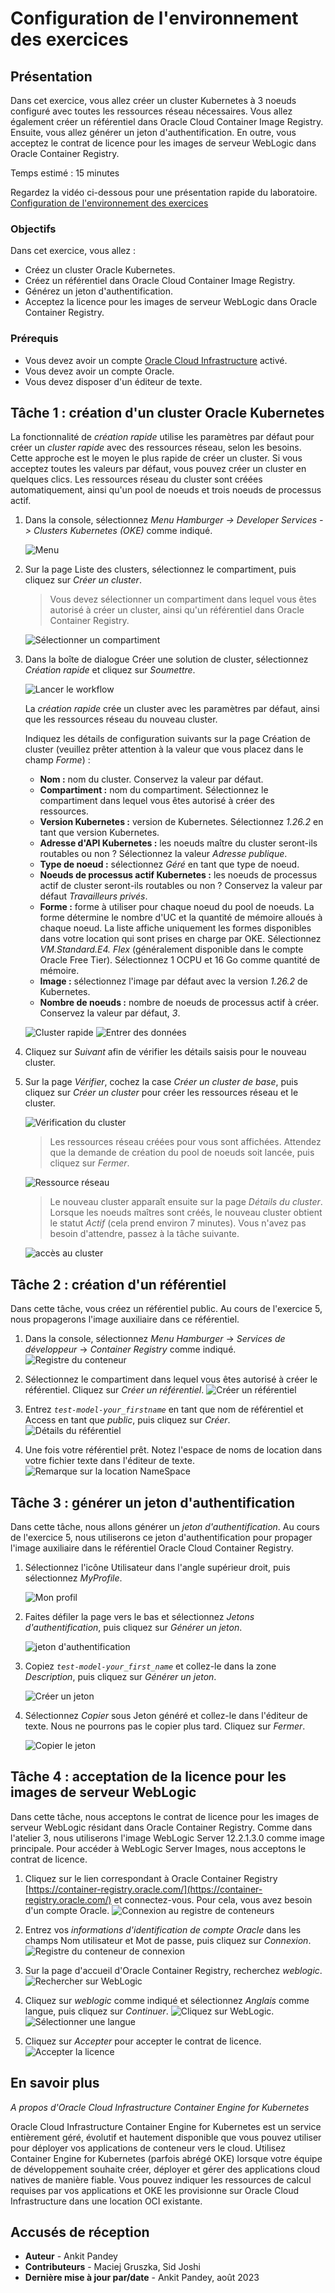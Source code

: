 # Configuration de l'environnement des exercices

## Présentation

Dans cet exercice, vous allez créer un cluster Kubernetes à 3 noeuds configuré avec toutes les ressources réseau nécessaires. Vous allez également créer un référentiel dans Oracle Cloud Container Image Registry. Ensuite, vous allez générer un jeton d'authentification. En outre, vous acceptez le contrat de licence pour les images de serveur WebLogic dans Oracle Container Registry.

Temps estimé : 15 minutes

Regardez la vidéo ci-dessous pour une présentation rapide du laboratoire. [Configuration de l'environnement des exercices](videohub:1_zhvohpqq)

### Objectifs

Dans cet exercice, vous allez :

*   Créez un cluster Oracle Kubernetes.
*   Créez un référentiel dans Oracle Cloud Container Image Registry.
*   Générez un jeton d'authentification.
*   Acceptez la licence pour les images de serveur WebLogic dans Oracle Container Registry.

### Prérequis

*   Vous devez avoir un compte [Oracle Cloud Infrastructure](https://cloud.oracle.com/en_US/cloud-infrastructure) activé.
*   Vous devez avoir un compte Oracle.
*   Vous devez disposer d'un éditeur de texte.

## Tâche 1 : création d'un cluster Oracle Kubernetes

La fonctionnalité de _création rapide_ utilise les paramètres par défaut pour créer un _cluster rapide_ avec des ressources réseau, selon les besoins. Cette approche est le moyen le plus rapide de créer un cluster. Si vous acceptez toutes les valeurs par défaut, vous pouvez créer un cluster en quelques clics. Les ressources réseau du cluster sont créées automatiquement, ainsi qu'un pool de noeuds et trois noeuds de processus actif.

1.  Dans la console, sélectionnez _Menu Hamburger -> Developer Services -> Clusters Kubernetes (OKE)_ comme indiqué.
    
    ![Menu](images/hamburger-menu.png " ")
    
2.  Sur la page Liste des clusters, sélectionnez le compartiment, puis cliquez sur _Créer un cluster_.
    
    > Vous devez sélectionner un compartiment dans lequel vous êtes autorisé à créer un cluster, ainsi qu'un référentiel dans Oracle Container Registry.
    
    ![Sélectionner un compartiment](images/select-compartment.png " ")
    
3.  Dans la boîte de dialogue Créer une solution de cluster, sélectionnez _Création rapide_ et cliquez sur _Soumettre_.
    
    ![Lancer le workflow](images/launch-workflow.png " ")
    
    La _création rapide_ crée un cluster avec les paramètres par défaut, ainsi que les ressources réseau du nouveau cluster.
    
    Indiquez les détails de configuration suivants sur la page Création de cluster (veuillez prêter attention à la valeur que vous placez dans le champ _Forme_) :
    
    *   **Nom :** nom du cluster. Conservez la valeur par défaut.
    *   **Compartiment :** nom du compartiment. Sélectionnez le compartiment dans lequel vous êtes autorisé à créer des ressources.
    *   **Version Kubernetes :** version de Kubernetes. Sélectionnez _1.26.2_ en tant que version Kubernetes.
    *   **Adresse d'API Kubernetes :** les noeuds maître du cluster seront-ils routables ou non ? Sélectionnez la valeur _Adresse publique_.
    *   **Type de noeud :** sélectionnez _Géré_ en tant que type de noeud.
    *   **Noeuds de processus actif Kubernetes :** les noeuds de processus actif de cluster seront-ils routables ou non ? Conservez la valeur par défaut _Travailleurs privés_.
    *   **Forme :** forme à utiliser pour chaque noeud du pool de noeuds. La forme détermine le nombre d'UC et la quantité de mémoire alloués à chaque noeud. La liste affiche uniquement les formes disponibles dans votre location qui sont prises en charge par OKE. Sélectionnez _VM.Standard.E4. Flex_ (généralement disponible dans le compte Oracle Free Tier). Sélectionnez 1 OCPU et 16 Go comme quantité de mémoire.
    *   **Image :** sélectionnez l'image par défaut avec la version _1.26.2_ de Kubernetes.
    *   **Nombre de noeuds :** nombre de noeuds de processus actif à créer. Conservez la valeur par défaut, _3_.
    
    ![Cluster rapide](images/quick-cluster1.png " ") ![Entrer des données](images/enter-data.png " ")
    
4.  Cliquez sur _Suivant_ afin de vérifier les détails saisis pour le nouveau cluster.
    
5.  Sur la page _Vérifier_, cochez la case _Créer un cluster de base_, puis cliquez sur _Créer un cluster_ pour créer les ressources réseau et le cluster.
    
    ![Vérification du cluster](images/review-cluster.png " ")
    
    > Les ressources réseau créées pour vous sont affichées. Attendez que la demande de création du pool de noeuds soit lancée, puis cliquez sur _Fermer_.
    
    ![Ressource réseau](images/network-resource.png " ")
    
    > Le nouveau cluster apparaît ensuite sur la page _Détails du cluster_. Lorsque les noeuds maîtres sont créés, le nouveau cluster obtient le statut _Actif_ (cela prend environ 7 minutes). Vous n'avez pas besoin d'attendre, passez à la tâche suivante.
    
    ![accès au cluster](images/cluster-access.png " ")
    

## Tâche 2 : création d'un référentiel

Dans cette tâche, vous créez un référentiel public. Au cours de l'exercice 5, nous propagerons l'image auxiliaire dans ce référentiel.

1.  Dans la console, sélectionnez _Menu Hamburger_ -> _Services de développeur_ -> _Container Registry_ comme indiqué. ![Registre du conteneur](images/container-registry.png)
    
2.  Sélectionnez le compartiment dans lequel vous êtes autorisé à créer le référentiel. Cliquez sur _Créer un référentiel_. ![Créer un référentiel](images/create-repository.png)
    
3.  Entrez _`test-model-your_firstname`_ en tant que nom de référentiel et Access en tant que _public_, puis cliquez sur _Créer_. ![Détails du référentiel](images/repository-details.png)
    
4.  Une fois votre référentiel prêt. Notez l'espace de noms de location dans votre fichier texte dans l'éditeur de texte. ![Remarque sur la location NameSpace](images/tenancy-namespace.png)
    

## Tâche 3 : générer un jeton d'authentification

Dans cette tâche, nous allons générer un _jeton d'authentification_. Au cours de l'exercice 5, nous utiliserons ce jeton d'authentification pour propager l'image auxiliaire dans le référentiel Oracle Cloud Container Registry.

1.  Sélectionnez l'icône Utilisateur dans l'angle supérieur droit, puis sélectionnez _MyProfile_.
    
    ![Mon profil](images/my-profile.png)
    
2.  Faites défiler la page vers le bas et sélectionnez _Jetons d'authentification_, puis cliquez sur _Générer un jeton_.
    
    ![jeton d'authentification](images/auth-token.png)
    
3.  Copiez _`test-model-your_first_name`_ et collez-le dans la zone _Description_, puis cliquez sur _Générer un jeton_.
    
    ![Créer un jeton](images/create-token.png)
    
4.  Sélectionnez _Copier_ sous Jeton généré et collez-le dans l'éditeur de texte. Nous ne pourrons pas le copier plus tard. Cliquez sur _Fermer_.
    
    ![Copier le jeton](images/copy-token.png)
    

## Tâche 4 : acceptation de la licence pour les images de serveur WebLogic

Dans cette tâche, nous acceptons le contrat de licence pour les images de serveur WebLogic résidant dans Oracle Container Registry. Comme dans l'atelier 3, nous utiliserons l'image WebLogic Server 12.2.1.3.0 comme image principale. Pour accéder à WebLogic Server Images, nous acceptons le contrat de licence.

1.  Cliquez sur le lien correspondant à Oracle Container Registry [https://container-registry.oracle.com/](https://container-registry.oracle.com/) et connectez-vous. Pour cela, vous avez besoin d'un compte Oracle. ![Connexion au registre de conteneurs](images/container-registry-sign-in.png)
    
2.  Entrez vos _informations d'identification de compte Oracle_ dans les champs Nom utilisateur et Mot de passe, puis cliquez sur _Connexion_. ![Registre du conteneur de connexion](images/login-container-registry.png)
    
3.  Sur la page d'accueil d'Oracle Container Registry, recherchez _weblogic_. ![Rechercher sur WebLogic](images/search-weblogic.png)
    
4.  Cliquez sur _weblogic_ comme indiqué et sélectionnez _Anglais_ comme langue, puis cliquez sur _Continuer_. ![Cliquez sur WebLogic.](images/click-weblogic.png) ![Sélectionner une langue](images/select-language.png)
    
5.  Cliquez sur _Accepter_ pour accepter le contrat de licence. ![Accepter la licence](images/accept-license.png)
    

## En savoir plus

_A propos d'Oracle Cloud Infrastructure Container Engine for Kubernetes_

Oracle Cloud Infrastructure Container Engine for Kubernetes est un service entièrement géré, évolutif et hautement disponible que vous pouvez utiliser pour déployer vos applications de conteneur vers le cloud. Utilisez Container Engine for Kubernetes (parfois abrégé OKE) lorsque votre équipe de développement souhaite créer, déployer et gérer des applications cloud natives de manière fiable. Vous pouvez indiquer les ressources de calcul requises par vos applications et OKE les provisionne sur Oracle Cloud Infrastructure dans une location OCI existante.

## Accusés de réception

*   **Auteur** - Ankit Pandey
*   **Contributeurs** - Maciej Gruszka, Sid Joshi
*   **Dernière mise à jour par/date** - Ankit Pandey, août 2023